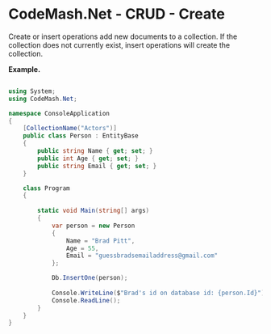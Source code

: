 # CodeMash.Net - CRUD - Create
Create or insert operations add new documents to a collection. If the collection does not currently exist, insert operations will create the collection.  

**Example.**
```csharp

using System;
using CodeMash.Net;

namespace ConsoleApplication
{
    [CollectionName("Actors")]
    public class Person : EntityBase
    {
        public string Name { get; set; }
        public int Age { get; set; }
        public string Email { get; set; }
    }

    class Program
    {
        
        static void Main(string[] args)
        {
            var person = new Person
            {
                Name = "Brad Pitt",
                Age = 55,
                Email = "guessbradsemailaddress@gmail.com"
            };

            Db.InsertOne(person);
            
            Console.WriteLine($"Brad's id on database id: {person.Id}");
            Console.ReadLine();
        }
    }
}

```
